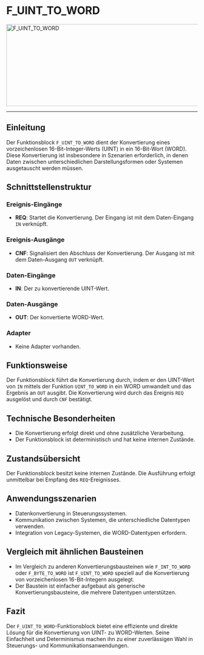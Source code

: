 # F_UINT_TO_WORD

<img width="1436" height="216" alt="F_UINT_TO_WORD" src="https://github.com/user-attachments/assets/6e3b2752-57b0-41a0-b681-16c58d50879f" />

* * * * * * * * * *
## Einleitung
Der Funktionsblock `F_UINT_TO_WORD` dient der Konvertierung eines vorzeichenlosen 16-Bit-Integer-Werts (UINT) in ein 16-Bit-Wort (WORD). Diese Konvertierung ist insbesondere in Szenarien erforderlich, in denen Daten zwischen unterschiedlichen Darstellungsformen oder Systemen ausgetauscht werden müssen.

## Schnittstellenstruktur

### **Ereignis-Eingänge**
- **REQ**: Startet die Konvertierung. Der Eingang ist mit dem Daten-Eingang `IN` verknüpft.

### **Ereignis-Ausgänge**
- **CNF**: Signalisiert den Abschluss der Konvertierung. Der Ausgang ist mit dem Daten-Ausgang `OUT` verknüpft.

### **Daten-Eingänge**
- **IN**: Der zu konvertierende UINT-Wert.

### **Daten-Ausgänge**
- **OUT**: Der konvertierte WORD-Wert.

### **Adapter**
- Keine Adapter vorhanden.

## Funktionsweise
Der Funktionsblock führt die Konvertierung durch, indem er den UINT-Wert von `IN` mittels der Funktion `UINT_TO_WORD` in ein WORD umwandelt und das Ergebnis an `OUT` ausgibt. Die Konvertierung wird durch das Ereignis `REQ` ausgelöst und durch `CNF` bestätigt.

## Technische Besonderheiten
- Die Konvertierung erfolgt direkt und ohne zusätzliche Verarbeitung.
- Der Funktionsblock ist deterministisch und hat keine internen Zustände.

## Zustandsübersicht
Der Funktionsblock besitzt keine internen Zustände. Die Ausführung erfolgt unmittelbar bei Empfang des `REQ`-Ereignisses.

## Anwendungsszenarien
- Datenkonvertierung in Steuerungssystemen.
- Kommunikation zwischen Systemen, die unterschiedliche Datentypen verwenden.
- Integration von Legacy-Systemen, die WORD-Datentypen erfordern.

## Vergleich mit ähnlichen Bausteinen
- Im Vergleich zu anderen Konvertierungsbausteinen wie `F_INT_TO_WORD` oder `F_BYTE_TO_WORD` ist `F_UINT_TO_WORD` speziell auf die Konvertierung von vorzeichenlosen 16-Bit-Integern ausgelegt.
- Der Baustein ist einfacher aufgebaut als generische Konvertierungsbausteine, die mehrere Datentypen unterstützen.

## Fazit
Der `F_UINT_TO_WORD`-Funktionsblock bietet eine effiziente und direkte Lösung für die Konvertierung von UINT- zu WORD-Werten. Seine Einfachheit und Determinismus machen ihn zu einer zuverlässigen Wahl in Steuerungs- und Kommunikationsanwendungen.
